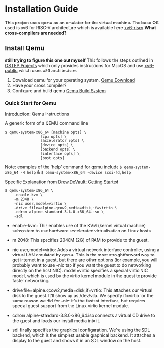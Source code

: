 # Installation Guide
This project uses qemu as an emulator for the virtual machine. The base OS used is xv6 for RISC-V architecture which is available here [xv6-riscv](https://github.com/mit-pdos/xv6-riscv)
**What cross-compilers are needed?** 

## Install Qemu
**still trying to figure this one out myself**
This follows the steps outlined in [OSTEP Projects](https://github.com/remzi-arpacidusseau/ostep-projects/blob/master/INSTALL-xv6.md) which only provides instructions for MacOS and use [xv6-public](https://github.com/mit-pdos/xv6-public) which uses x86 architecture. 

1. Download qemu for your operating system. [Qemu Download](https://www.qemu.org/download)
2. Have your cross compiler?
3. Configure and build qemu [Qemu Build System](https://www.qemu.org/docs/master/devel/build-system.html)

### Quick Start for Qemu
Introduction: [Qemu Instructions](https://www.qemu.org/docs/master/system/introduction.html#running)

A generic form of a QEMU command line

```
$ qemu-system-x86_64 [machine opts] \
                [cpu opts] \
                [accelerator opts] \
                [device opts] \
                [backend opts] \
                [interface opts] \
                [boot opts]
```
                
Note: examples of the 'help' command for qemu include
`$ qemu-system-x86_64 -M help` & `$ qemu-system-x86_64 -device scsi-hd,help`

Specific Explanation from [Drew DeVault: Getting Started](https://drewdevault.com/2018/09/10/Getting-started-with-qemu.html)
```
$ qemu-system-x86_64 \
    -enable-kvm \
    -m 2048 \
    -nic user,model=virtio \
    -drive file=alpine.qcow2,media=disk,if=virtio \
    -cdrom alpine-standard-3.8.0-x86_64.iso \
    -sdl
```
- enable-kvm: This enables use of the KVM (kernel virtual machine) subsystem to use hardware accelerated virtualisation on Linux hosts.

- m 2048: This specifies 2048M (2G) of RAM to provide to the guest.

- nic user,model=virtio: Adds a virtual network interface controller, using a virtual LAN emulated by qemu. This is the most straightforward way to get internet in a guest, but there are other options (for example, you will probably want to use -nic tap if you want the guest to do networking directly on the host NIC). model=virtio specifies a special virtio NIC model, which is used by the virtio kernel module in the guest to provide faster networking.

- drive file=alpine.qcow2,media=disk,if=virtio: This attaches our virtual disk to the guest. It’ll show up as /dev/vda. We specify if=virtio for the same reason we did for -nic: it’s the fastest interface, but requires special guest support from the Linux virtio kernel module.

- cdrom alpine-standard-3.8.0-x86_64.iso connects a virtual CD drive to the guest and loads our install media into it.

- sdl finally specifies the graphical configuration. We’re using the SDL backend, which is the simplest usable graphical backend. It attaches a display to the guest and shows it in an SDL window on the host.
